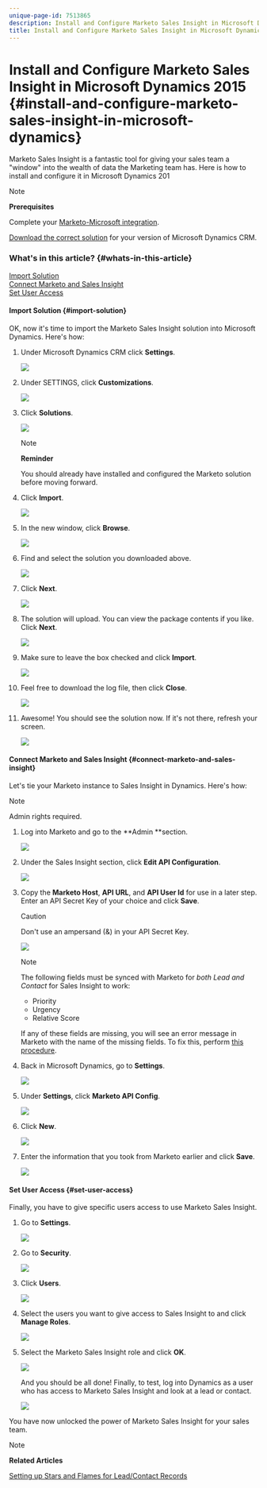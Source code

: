 ```yaml
---
unique-page-id: 7513865
description: Install and Configure Marketo Sales Insight in Microsoft Dynamics 2015 - Marketo Docs - Product Documentation
title: Install and Configure Marketo Sales Insight in Microsoft Dynamics 2015
---
```


# Install and Configure Marketo Sales Insight in Microsoft Dynamics 2015 {#install-and-configure-marketo-sales-insight-in-microsoft-dynamics}

Marketo Sales Insight is a fantastic tool for giving your sales team a "window" into the wealth of data the Marketing team has. Here is how to install and configure it in Microsoft Dynamics 201

>[!NOTE]
>
>**Prerequisites**
>
>Complete your [Marketo-Microsoft integration](http://docs.marketo.com/x/ZwBd).
>
>[Download the correct solution](http://docs.marketo.com/x/LoJo) for your version of Microsoft Dynamics CRM.

### What's in this article? {#whats-in-this-article}

[Import Solution](#import-solution)  
[Connect Marketo and Sales Insight](#connect-marketo-and-sales-insight)  
[Set User Access](#set-user-access)

#### Import Solution {#import-solution}

OK, now it's time to import the Marketo Sales Insight solution into Microsoft Dynamics. Here's how:

1. Under Microsoft Dynamics CRM click **Settings**.

   ![](assets/image2014-12-12-9-3a4-3a56.png)

1. Under SETTINGS, click **Customizations**.

   ![](assets/image2015-4-29-14-3a22-3a1.png)

1. Click **Solutions**.

   ![](assets/image2014-12-12-9-3a5-3a17.png)

   >[!NOTE]
   >
   >**Reminder**
   >
   >
   >You should already have installed and configured the Marketo solution before moving forward.

1. Click **Import**.

   ![](assets/image2014-12-12-9-3a5-3a27.png)

1. In the new window, click **Browse**.

   ![](assets/image2014-12-12-9-3a5-3a36.png)

1. Find and select the solution you downloaded above.

   ![](assets/image2014-12-12-9-3a5-3a45.png)

1. Click **Next**.

   ![](assets/image2014-12-12-9-3a5-3a55.png)

1. The solution will upload. You can view the package contents if you like. Click **Next**.

   ![](assets/image2014-12-12-9-3a6-3a10.png)

1. Make sure to leave the box checked and click **Import**.

   ![](assets/image2014-12-12-9-3a6-3a19.png)

1. Feel free to download the log file, then click **Close**.

   ![](assets/image2014-12-12-9-3a6-3a29.png)

1. Awesome! You should see the solution now. If it's not there, refresh your screen.

   ![](assets/image2014-12-12-9-3a6-3a40.png)

#### Connect Marketo and Sales Insight {#connect-marketo-and-sales-insight}

Let's tie your Marketo instance to Sales Insight in Dynamics. Here's how:

>[!NOTE]
>
>Admin rights required.

1. Log into Marketo and go to the **Admin **section.

   ![](assets/image2014-12-12-9-3a6-3a50.png)

1. Under the Sales Insight section, click **Edit API Configuration**.

   ![](assets/image2014-12-12-9-3a7-3a0.png)

1. Copy the **Marketo Host**, **API URL**, and **API User Id** for use in a later step. Enter an API Secret Key of your choice and click **Save**.

   >[!CAUTION]
   >
   >Don't use an ampersand (&) in your API Secret Key.

   ![](assets/image2014-12-12-9-3a7-3a9.png)

   >[!NOTE]
   >
   >The following fields must be synced with Marketo for *both Lead and Contact* for Sales Insight to work:
   >
   >    
   >    
   >    * Priority 
   >    * Urgency
   >    * Relative Score
   >    
   >    
   >If any of these fields are missing, you will see an error message in Marketo with the name of the missing fields. To fix this, perform [this procedure](../../../../product-docs/marketo-sales-insight/msi-for-microsoft-dynamics/setting-up-and-using/required-fields-for-syncing-marketo-with-dynamics.md).

1. Back in Microsoft Dynamics, go to **Settings**.

   ![](assets/image2014-12-12-9-3a7-3a25.png)

1. Under **Settings**, click **Marketo API Config**.

   ![](assets/image2014-12-12-9-3a7-3a34.png)

1. Click **New**.

   ![](assets/image2014-12-12-9-3a8-3a8.png)

1. Enter the information that you took from Marketo earlier and click **Save**.

   ![](assets/image2014-12-12-9-3a8-3a17.png)

#### Set User Access {#set-user-access}

Finally, you have to give specific users access to use Marketo Sales Insight.

1. Go to **Settings**.

   ![](assets/image2014-12-12-9-3a8-3a34.png)

1. Go to **Security**.

   ![](assets/image2015-4-29-14-3a56-3a33.png)

1. Click **Users**.

   ![](assets/image2015-4-29-14-3a57-3a46.png)

1. Select the users you want to give access to Sales Insight to and click **Manage Roles**.

   ![](assets/image2015-4-29-14-3a59-3a31.png)

1. Select the Marketo Sales Insight role and click **OK**.

   ![](assets/image2014-12-12-9-3a9-3a22.png)

   And you should be all done! Finally, to test, log into Dynamics as a user who has access to Marketo Sales Insight and look at a lead or contact.

   ![](assets/image2015-4-29-15-3a2-3a27.png)

You have now unlocked the power of Marketo Sales Insight for your sales team.

>[!NOTE]
>
>**Related Articles**
>
>[Setting up Stars and Flames for Lead/Contact Records](http://docs.marketo.com/x/BICMAg)

